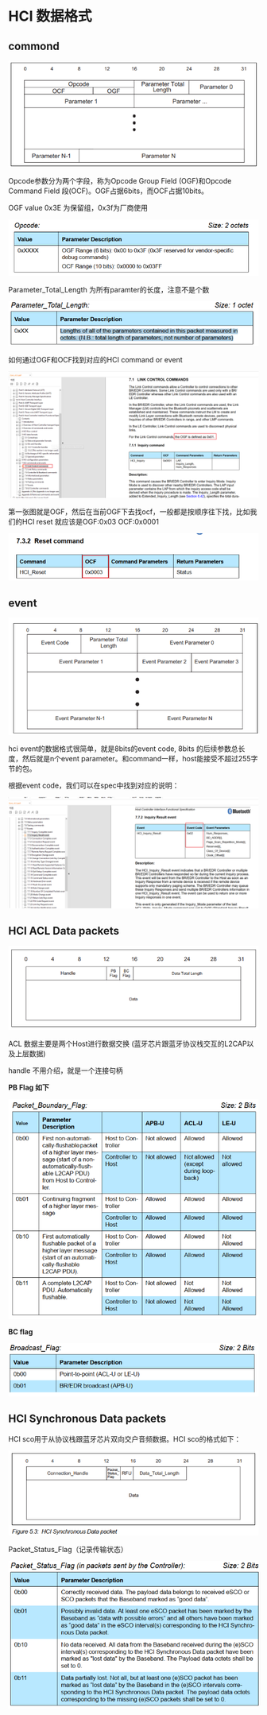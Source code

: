 # HCI 数据格式

## commond



![image-20230313200904788](./img/image-20230313200904788.png)

Opcode参数分为两个字段，称为Opcode Group Field (OGF)和Opcode Command Field  段(OCF)。OGF占据6bits，而OCF占据10bits。



OGF value 0x3E  为保留组，0x3f为厂商使用

![image-20230313202009985](./img/image-20230313202009985.png)

Parameter_Total_Length 为所有paramter的长度，注意不是个数

![image-20230313202209110](./img/image-20230313202209110.png)



如何通过OGF和OCF找到对应的HCI command or event

![image-20230313202541037](./img/image-20230313202541037.png)

第一张图就是OGF，然后在当前OGF下去找ocf，一般都是按顺序往下找，比如我们的HCI reset 就应该是OGF:0x03 OCF:0x0001

![image-20230313203015249](./img/image-20230313203015249.png)



## event

![image-20230315184838860](./img/image-20230315184838860.png)

hci event的数据格式很简单，就是8bits的event code, 8bits 的后续参数总长度，然后就是n个event parameter。和command一样，host能接受不超过255字节的包。

根据event code，我们可以在spec中找到对应的说明：

![image-20230315185753656](./img/image-20230315185753656.png)



## HCI ACL Data packets  

![image-20230315190339671](./img/image-20230315190339671.png)



ACL 数据主要是两个Host进行数据交换   (蓝牙芯片跟蓝牙协议栈交互的L2CAP以及上层数据)

handle 不用介绍，就是一个连接句柄

**PB Flag 如下**

![image-20230315192240691](./img/image-20230315192240691.png)

**BC flag**

![image-20230315192437321](./img/image-20230315192437321.png)





## HCI Synchronous Data packets  

HCI sco用于从协议栈跟蓝牙芯片双向交户音频数据。HCI sco的格式如下：

![image-20230315192933360](./img/image-20230315192933360.png)

Packet_Status_Flag（记录传输状态）

![image-20230315193212500](./img/image-20230315193212500.png)
